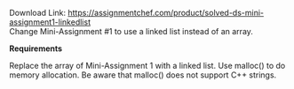 Download Link: https://assignmentchef.com/product/solved-ds-mini-assignment1-linkedlist
<br>
Change Mini-Assignment #1 to use a linked list instead of an array.

<strong>Requirements</strong>

Replace the array of Mini-Assignment 1 with a linked list. Use malloc() to do memory allocation. Be aware that malloc() does not support C++ strings.